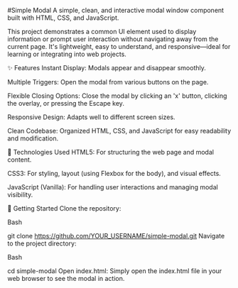 #Simple Modal
A simple, clean, and interactive modal window component built with HTML, CSS, and JavaScript.

This project demonstrates a common UI element used to display information or prompt user interaction without navigating away from the current page. It's lightweight, easy to understand, and responsive—ideal for learning or integrating into web projects.

✨ Features
Instant Display: Modals appear and disappear smoothly.

Multiple Triggers: Open the modal from various buttons on the page.

Flexible Closing Options: Close the modal by clicking an 'x' button, clicking the overlay, or pressing the Escape key.

Responsive Design: Adapts well to different screen sizes.

Clean Codebase: Organized HTML, CSS, and JavaScript for easy readability and modification.

🔧 Technologies Used
HTML5: For structuring the web page and modal content.

CSS3: For styling, layout (using Flexbox for the body), and visual effects.

JavaScript (Vanilla): For handling user interactions and managing modal visibility.

🚀 Getting Started
Clone the repository:

Bash

git clone https://github.com/YOUR_USERNAME/simple-modal.git
Navigate to the project directory:

Bash

cd simple-modal
Open index.html: Simply open the index.html file in your web browser to see the modal in action.